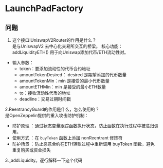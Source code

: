 # LaunchPadFactory
## 问题
1. 这个接口IUniswapV2Router的作用是什么？   
是与UniswapV2 去中心化交易所交互的桥梁。
核心功能：addLiquidityETH() 用于向Uniswap添加代币/ETH流动性对。
- 输入参数：
  - token：要添加流动性的代币合约地址
  - amountTokenDesired： desired 是期望添加的代币数量
  - amountTokenMin：min 是接受的最小代币数量
  - amountETHMin：min 是接受的最小ETH数量
  - to：接收流动性代币的地址
  - deadline：交易过期时间戳

2.ReentrancyGuard的作用是什么，怎么使用的？     
是OpenZeppelin提供的重入攻击防护机制：
- 防护原理 ：通过状态变量跟踪函数执行状态，防止函数在执行过程中被递归调用。
- 使用方式 ：在 `buyToken` 函数上添加 nonReentrant 修饰符
- 防护场景 ：防止恶意合约在ETH转账过程中重新调用 buyToken 函数，避免重复购买或资金损失

3._addLiquidity。逐行解释一下这个代码